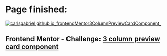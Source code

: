 # Page finished:
<a href="https://carlsgabriel.github.io/frontendMentor3ColumnPreviewCardComponent/">![carlsgabriel github io_frontendMentor3ColumnPreviewCardComponent_](https://github.com/carlsgabriel/frontendMentor3ColumnPreviewCardComponent/assets/171501592/9c7e74ac-740e-497d-a7d7-3e306b7a2a21)</a>

## Frontend Mentor - Challenge: <a href="https://www.frontendmentor.io/solutions/html-and-css-iGj4ddccNc">3 column preview card component</a>
